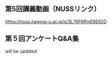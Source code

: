 ## 第5回講義動画（NUSSリンク） <bf>
https://nuss.nagoya-u.ac.jp/s/3L76FMfjnE6E62D
  
## 第５回アンケートQ&A集 <bf>
will be updated
